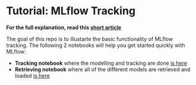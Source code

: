 # Tutorial: MLflow Tracking

**For the full explanation, read this [short article](https://www.linkedin.com/pulse/mlflow-better-way-track-your-models-deena-gergis)**

The goal of this repo is to illustarte the basic functionality of MLflow tracking. The following 2 notebooks will help you get started quickly with MLflow:
+ **Tracking notebook** where the modelling and tracking are done [is here](https://github.com/Deena-Gergis/mlflow_tracking/blob/master/1_mlflow_track.ipynb)
+ **Retrieving notebook** where all of the different models are retrieved and loaded [is here](https://github.com/Deena-Gergis/mlflow_tracking/blob/master/2_mlflow_retrieve.ipynb)

